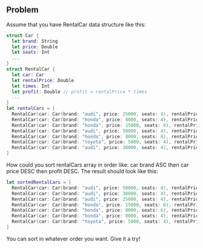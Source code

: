 ## Problem
Assume that you have RentalCar data structure like this:
```swift
struct Car {
  let brand: String
  let price: Double
  let seats: Int
  ...
}
struct RentalCar {
  let car: Car
  let rentalPrice: Double
  let times: Int
  let profit: Double // profit = rentalPrice * times
  ...
}
let rentalCars = [
  RentalCar(car: Car(brand: "audi", price: 25000, seats: 4), rentalPrice: 25, times: 1000),
  RentalCar(car: Car(brand: "honda", price: 8000, seats: 4), rentalPrice: 25, times: 10000),
  RentalCar(car: Car(brand: "honda", price: 15000, seats: 6), rentalPrice: 15, times: 1000),
  RentalCar(car: Car(brand: "audi", price: 50000, seats: 4), rentalPrice: 50, times: 800),
  RentalCar(car: Car(brand: "honda", price: 8000, seats: 6), rentalPrice: 25, times: 15000),
  RentalCar(car: Car(brand: "toyota", price: 5000, seats: 4), rentalPrice: 25, times: 15000),
  RentalCar(car: Car(brand: "audi", price: 30000, seats: 4), rentalPrice: 25, times: 1200),
]
```
How could you sort rentalCars array in order like: car brand ASC then car price DESC then profit DESC.
The result should look like this:
```swift
let sortedRentalCars = [
  RentalCar(car: Car(brand: "audi", price: 50000, seats: 4), rentalPrice: 50, times: 800),
  RentalCar(car: Car(brand: "audi", price: 30000, seats: 4), rentalPrice: 25, times: 1200),
  RentalCar(car: Car(brand: "audi", price: 25000, seats: 4), rentalPrice: 25, times: 1000),
  RentalCar(car: Car(brand: "honda", price: 15000, seats: 6), rentalPrice: 15, times: 1000),
  RentalCar(car: Car(brand: "honda", price: 8000, seats: 6), rentalPrice: 25, times: 15000),
  RentalCar(car: Car(brand: "honda", price: 8000, seats: 4), rentalPrice: 25, times: 10000),
  RentalCar(car: Car(brand: "toyota", price: 5000, seats: 4), rentalPrice: 25, times: 15000),
]
```
You can sort in whatever order you want.
Give it a try!
